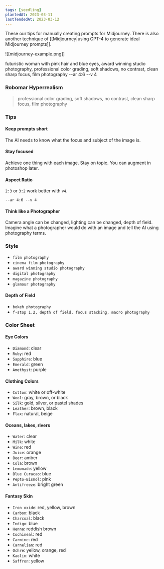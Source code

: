 ```yaml
---
tags: [seedling]
plantedAt: 2023-03-11
lastTendedAt: 2023-03-12
---
```


These our tips for manually creating prompts for Midjourney. There is also another technique of [[Midjourney|using GPT-4 to generate ideal Midjourney prompts]].

![[midjourney-example.png]]

futuristic woman with pink hair and blue eyes, award winning studio photography, professional color grading, soft shadows, no contrast, clean sharp focus, film photography --ar 4:6 --v 4

### Robomar Hyperrealism

> professional color grading, soft shadows, no contrast, clean sharp focus, film photography

### Tips

#### Keep prompts short

The AI needs to know what the focus and subject of the image is.

#### Stay focused

Achieve one thing with each image. Stay on topic. You can augment in photoshop later.

#### Aspect Ratio

`2:3` or `3:2` work better with `v4`.

`--ar 4:6 --v 4`

#### Think like a Photographer

Camera angle can be changed, lighting can be changed, depth of field. Imagine what a photographer would do with an image and tell the AI using photography terms.

### Style

* `film photography`
* `cinema film photography`
* `award winning studio photography`
* `digital photography`
* `magazine photography`
* `glamour photography`

#### Depth of Field

* `bokeh photography`
* `f-stop 1.2, depth of field, focus stacking, macro photography`

### Color Sheet

#### Eye Colors

* `Diamond`: clear
* `Ruby`: red
* `Sapphire`: blue
* `Emerald`: green
* `Amethyst`: purple

#### Clothing Colors

* `Cotton`: white or off-white
* `Wool`: gray, brown, or black
* `Silk`: gold, silver, or pastel shades
* `Leather`: brown, black
* `Flax`: natural, beige

#### Oceans, lakes, rivers

* `Water`: clear
* `Milk`: white
* `Wine`: red
* `Juice`: orange
* `Beer`: amber
* `Cola`: brown
* `Lemonade`: yellow
* `Blue Curacao`: blue
* `Pepto-Bismol`: pink
* `Antifreeze`: bright green

#### Fantasy Skin

* `Iron oxide`: red, yellow, brown
* `Carbon`: black
* `Charcoal`: black
* `Indigo`: blue
* `Henna`: reddish brown
* `Cochineal`: red
* `Carmine`: red
* `Carnelian`: red
* `Ochre`: yellow, orange, red
* `Kaolin`: white
* `Saffron`: yellow